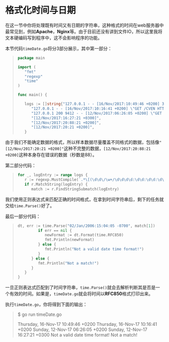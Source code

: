 # **格式化时间与日期**

在这一节中你将处理既有时间又有日期的字符串，这种格式的时间在web服务器中最常见到，例如**Apache**，**Nginx**等。由于目前还没有讲到文件IO，所以这里我将文本硬编码写到程序中，这不会影响程序的功能。

本节代码`timeDate.go`将分3部分展示，其中第一部分：

> ```go
> package main
> 
> import (
>    "fmt"
>    "regexp"
>    "time"
> )
> 
> func main() {
> 
>    logs := []string{"127.0.0.1 - - [16/Nov/2017:10:49:46 +0200] 325504",
>       "127.0.0.1 - - [16/Nov/2017:10:16:41 +0200] \"GET /CVEN HTTP/1.1\" 200 12531 \"-\" \"Mozilla/5.0 AppleWebKit/537.36",
>       "127.0.0.1 200 9412 - - [12/Nov/2017:06:26:05 +0200] \"GET \"http://www.mtsoukalos.eu/taxonomy/term/47\" 1507",
>       "[12/Nov/2017:16:27:21 +0300]",
>       "[12/Nov/2017:20:88:21 +0200]",
>       "[12/Nov/2017:20:21 +0200]",
>    }
> ```

由于我们不能确定数据的格式，所以样本数据尽量覆盖不同格式的数据，包括像`"[12/Nov/2017:20:21 +0200]"`这种不完整的数据，`[12/Nov/2017:20:88:21 +0200]`这种本身存在错误的数据（秒数是88）。

第二部分代码：

> ```go
> for _, logEntry := range logs {
>    r := regexp.MustCompile(`.*\[(\d\d\/\w+/\d\d\d\d:\d\d:\d\d:\d\d.*)\].*`)
>    if r.MatchString(logEntry) {
>       match := r.FindStringSubmatch(logEntry)
> ```

我们使用正则表达式来匹配正确的时间格式，在拿到时间字符串后，剩下的任务就交给`time.Parse()`好了。

最后一部分代码：

> ```go
> dt, err := time.Parse("02/Jan/2006:15:04:05 -0700", match[1])
>          if err == nil {
>             newFormat := dt.Format(time.RFC850)
>             fmt.Println(newFormat)
>          } else {
>             fmt.Println("Not a valid date time format!")
>          }
>       } else {
>          fmt.Println("Not a match!")
>       }
>    }
> }
> ```

一旦正则表达式匹配到了时间字符串，`time.Parse()`就会去解析判断其是否是一个有效的时间。如果是，`timeDate.go`就会将时间以**RFC850**格式打印出来。

执行`timeDate.go`，你将得到下面的输出：

> $ go run timeDate.go
>
> Thursday, 16-Nov-17 10:49:46 +0200
> Thursday, 16-Nov-17 10:16:41 +0200
> Sunday, 12-Nov-17 06:26:05 +0200
> Sunday, 12-Nov-17 16:27:21 +0300
> Not a valid date time format!
> Not a match!

